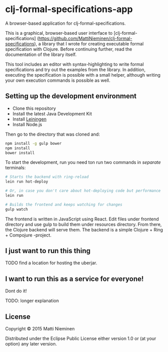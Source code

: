 # clj-formal-specifications-app

A browser-based application for clj-formal-specifications.

This is a graphical, browser-based user interface to [clj-formal-specifications]
(https://github.com/MattiNieminen/clj-formal-specifications), a library that I
wrote for creating executable formal specification with Clojure. Before
continuing further, read the documentation of the library itself.

This tool includes an editor with syntax-highlighting to write formal
specifications and try out the examples from the library. In addition,
executing the specification is possible with a small helper, although
writing your own execution commands is possible as well.

## Setting up the development environment

* Clone this repository
* Install the latest Java Development Kit
* Install [Leiningen](http://leiningen.org/#install)
* Install Node.js

Then go to the directory that was cloned and:

```bash
npm install -g gulp bower
npm install
bower install
```

To start the development, run you need ton run two commands in
*separate* terminals:

```bash
# Starts the backend with ring-reload
lein run hot-deploy

# Or, in case you don't care about hot-deploying code but performance
lein run
```

```bash
# Builds the frontend and keeps watching for changes
gulp watch
```

The frontend is written in JavaScript using React. Edit files under
frontend directory and use gulp to build them under resources directory.
From there, the Clojure backend will serve them. The backend is a simple
Clojure + Ring + Compojure -project.

## I just want to run this thing

TODO find a location for hosting the uberjar.

## I want to run this as a service for everyone!

Dont do it!

TODO: longer explanation

## License

Copyright © 2015 Matti Nieminen

Distributed under the Eclipse Public License either version 1.0 or (at
your option) any later version.
